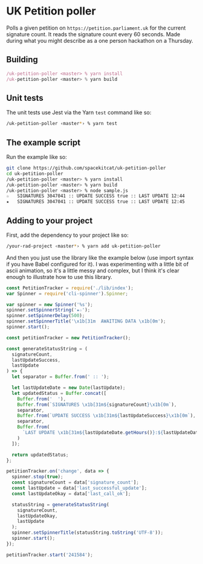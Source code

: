 # UK Petition poller

Polls a given petition on `https://petition.parliament.uk` for the current signature count. It reads the signature count every 60 seconds.
Made during what you might describe as a one person hackathon on a Thursday.

## Building

```javascript
/uk-petition-poller <master> % yarn install
/uk-petition-poller <master> % yarn build
```

## Unit tests

The unit tests use Jest via the Yarn `test` command like so:

```bash
/uk-petition-poller ‹master*› % yarn test
```

## The example script

Run the example like so:

```bash
git clone https://github.com/spacekitcat/uk-petition-poller
cd uk-petition-poller
/uk-petition-poller <master> % yarn install
/uk-petition-poller <master> % yarn build
/uk-petition-poller <master> % node sample.js
☆   SIGNATURES 3047041 :: UPDATE SUCCESS true :: LAST UPDATE 12:44
★   SIGNATURES 3047041 :: UPDATE SUCCESS true :: LAST UPDATE 12:45
```

## Adding to your project

First, add the dependency to your project like so:

```bash
/your-rad-project ‹master*› % yarn add uk-petition-poller
```

And then you just use the library like the example below (use import syntax if you have Babel configured for it).
I was experimenting with a little bit of ascii animation, so it's a little messy and complex, but I think it's clear enough to illustrate how to use this library.

```javascript
const PetitionTracker = require('./lib/index');
var Spinner = require('cli-spinner').Spinner;

var spinner = new Spinner('%s');
spinner.setSpinnerString('★☆');
spinner.setSpinnerDelay(500);
spinner.setSpinnerTitle('\x1b[31m  AWAITING DATA \x1b[0m');
spinner.start();

const petitionTracker = new PetitionTracker();

const generateStatusString = (
  signatureCount,
  lastUpdateSuccess,
  lastUpdate
) => {
  let separator = Buffer.from(' :: ');

  let lastUpdateDate = new Date(lastUpdate);
  let updatedStatus = Buffer.concat([
    Buffer.from('  '),
    Buffer.from(`SIGNATURES \x1b[31m${signatureCount}\x1b[0m`),
    separator,
    Buffer.from(`UPDATE SUCCESS \x1b[31m${lastUpdateSuccess}\x1b[0m`),
    separator,
    Buffer.from(
      `LAST UPDATE \x1b[31m${lastUpdateDate.getHours()}:${lastUpdateDate.getMinutes()}\x1b[0m`
    )
  ]);

  return updatedStatus;
};

petitionTracker.on('change', data => {
  spinner.stop(true);
  const signatureCount = data['signature_count'];
  const lastUpdate = data['last_successful_update'];
  const lastUpdateOkay = data['last_call_ok'];

  statusString = generateStatusString(
    signatureCount,
    lastUpdateOkay,
    lastUpdate
  );
  spinner.setSpinnerTitle(statusString.toString('UTF-8'));
  spinner.start();
});

petitionTracker.start('241584');
```
